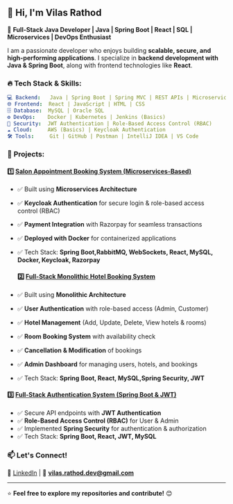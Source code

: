 ## 👋 Hi, I'm **Vilas Rathod**

🚀 **Full-Stack Java Developer | Java | Spring Boot | React | SQL | Microservices | DevOps Enthusiast**

I am a passionate developer who enjoys building **scalable, secure, and high-performing applications**. I specialize in **backend development with Java & Spring Boot**, along with frontend technologies like **React**.

### 🔥 **Tech Stack & Skills:**

```yaml
💻 Backend:   Java | Spring Boot | Spring MVC | REST APIs | Microservices
🌐 Frontend:  React | JavaScript | HTML | CSS 
🗄️ Database:  MySQL | Oracle SQL
⚙️ DevOps:    Docker | Kubernetes | Jenkins (Basics)
🔐 Security:  JWT Authentication | Role-Based Access Control (RBAC)
☁️ Cloud:     AWS (Basics) | Keycloak Authentication
🛠️ Tools:     Git | GitHub | Postman | IntelliJ IDEA | VS Code
```

### 📌 **Projects:**
#### 1️⃣ [Salon Appointment Booking System (Microservices-Based)](https://github.com/Vilas-rathod/full-stack-salon-app.git)
- ✅ Built using **Microservices Architecture**
- ✅ **Keycloak Authentication** for secure login & role-based access control (RBAC)
- ✅ **Payment Integration** with Razorpay for seamless transactions
- ✅ **Deployed with Docker** for containerized applications
- ✅ Tech Stack: **Spring Boot,RabbitMQ, WebSockets, React, MySQL, Docker, Keycloak, Razorpay**


  #### 2️⃣ [Full-Stack Monolithic Hotel Booking System](https://github.com/Vilas-rathod/full-stack-hotel-app.git)
- ✅ Built using **Monolithic Architecture**
- ✅ **User Authentication** with role-based access (Admin, Customer)
- ✅ **Hotel Management** (Add, Update, Delete, View hotels & rooms)
- ✅ **Room Booking System** with availability check
- ✅ **Cancellation & Modification** of bookings
- ✅ **Admin Dashboard** for managing users, hotels, and bookings
- ✅ Tech Stack: **Spring Boot, React, MySQL,Spring Security, JWT**
  
#### 3️⃣ [Full-Stack Authentication System (Spring Boot & JWT)](https://github.com/Vilas-rathod/full-stack-jwt-security.git)
- ✅ Secure API endpoints with **JWT Authentication**
- ✅ **Role-Based Access Control (RBAC)** for User & Admin
- ✅ Implemented **Spring Security** for authentication & authorization
- ✅ Tech Stack: **Spring Boot, React, JWT, MySQL**


### 📫 **Let's Connect!**
💼 [LinkedIn](www.linkedin.com/in/vilas-rathod95) | 📧 **vilas.rathod.dev@gmail.com**

---
⭐ **Feel free to explore my repositories and contribute!** 😊
